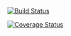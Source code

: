 [![Build Status](https://app.travis-ci.com/aryanprasad7/SE-Django-1.svg?token=gZFLquVHo7ZPGVRcsxqJ&branch=main)](https://app.travis-ci.com/aryanprasad7/SE-Django-1)

[![Coverage Status](https://coveralls.io/repos/github/aryanprasad7/SE-Django-1/badge.svg?branch=main)](https://coveralls.io/github/aryanprasad7/SE-Django-1?branch=main)